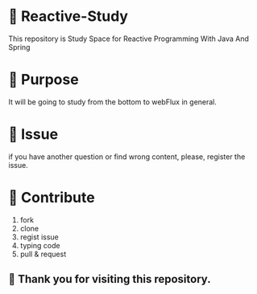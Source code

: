 # 🤗 Reactive-Study
This repository is Study Space for Reactive Programming With Java And Spring

# 🐳 Purpose

It will be going to study from the bottom to webFlux in general.

# 🐳 Issue

if you have another question or find wrong content, please, register the issue.

# 🐳 Contribute

1. fork
2. clone
3. regist issue
4. typing code
5. pull & request

## 🐳 Thank you for visiting this repository.






